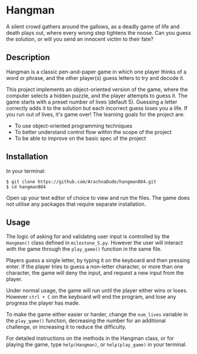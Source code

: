 # Hangman

A silent crowd gathers around the gallows, as a deadly game of life and death plays out, where every wrong step tightens the noose. Can you guess the solution, or will you send an innocent victim to their fate?

## Description

Hangman is a classic pen-and-paper game in which one player thinks of a word or phrase, and the other player(s) guess letters to try and decode it.

This project implements an object-oriented version of the game, where the computer selects a hidden puzzle, and the player attempts to guess it. The game starts with a preset number of lives (default 5). Guessing a letter correctly adds it to the solution but each incorrect guess loses you a life. If you run out of lives, it's game over!
The learning goals for the project are:

- To use object-oriented programming techniques
- To better understand control flow within the scope of the project
- To be able to improve on the basic spec of the project

## Installation

In your terminal:

```
$ git clone https://github.com/ArachnaDude/hangman884.git
$ cd hangman884
```

Open up your text editor of choice to view and run the files. The game does not utilise any packages that require separate installation.

## Usage

The logic of asking for and validating user input is controlled by the `Hangman()` class defined in `milestone_5.py`.
However the user will interact with the game through the `play_game()` function in the same file.

Players guess a single letter, by typing it on the keyboard and then pressing enter. If the player tries to guess a non-letter character, or more than one character, the game will deny the input, and request a new input from the player.

Under normal usage, the game will run until the player either wins or loses. However `ctrl + C` on the keyboard will end the program, and lose any progress the player has made.

To make the game either easier or harder, change the `num_lives` variable in the `play_game()` function, decreasing the number for an additional challenge, or increasing it to reduce the difficulty.

For detailed instructions on the methods in the Hangman class, or for playing the game, type `help(Hangman)`, or `help(play_game)` in your terminal.
